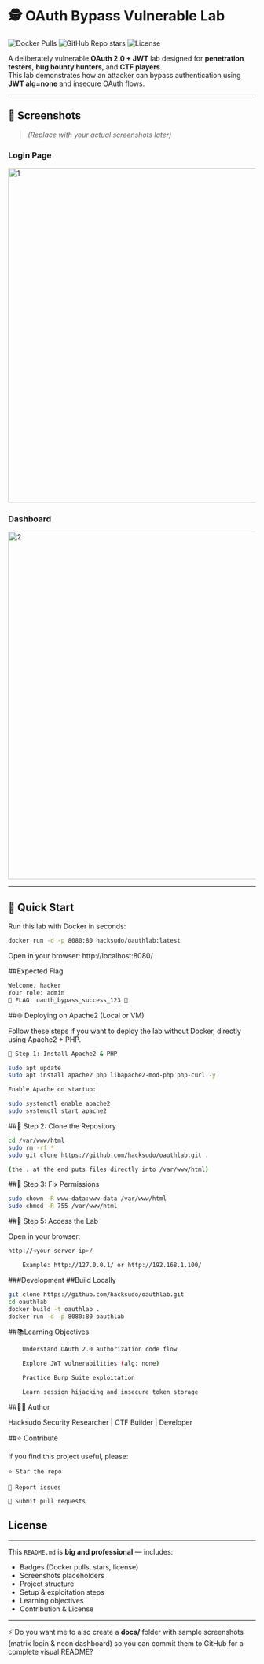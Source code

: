 # 🕵️ OAuth Bypass Vulnerable Lab

![Docker Pulls](https://img.shields.io/docker/pulls/hacksudo/oauthlab?color=green&label=Docker%20Pulls&style=for-the-badge)
![GitHub Repo stars](https://img.shields.io/github/stars/hacksudo/oauthlab?color=yellow&style=for-the-badge)
![License](https://img.shields.io/badge/license-MIT-blue?style=for-the-badge)

A deliberately vulnerable **OAuth 2.0 + JWT** lab designed for **penetration testers**, **bug bounty hunters**, and **CTF players**.  
This lab demonstrates how an attacker can bypass authentication using **JWT alg=none** and insecure OAuth flows.

---

## 📸 Screenshots

> *(Replace with your actual screenshots later)*  

### Login Page
<img width="1600" height="680" alt="1" src="https://github.com/user-attachments/assets/e03e1f05-8df6-4823-8abd-25d2d29a8f6a" />



### Dashboard
<img width="1600" height="706" alt="2" src="https://github.com/user-attachments/assets/ee5aef1e-02f9-48e3-881a-aa739d0767a9" />

---

## 🚀 Quick Start

Run this lab with Docker in seconds:

```bash
docker run -d -p 8080:80 hacksudo/oauthlab:latest
```
Open in your browser:
http://localhost:8080/

##Expected Flag
```bash
Welcome, hacker
Your role: admin
🎉 FLAG: oauth_bypass_success_123 🎉
```

##🌐 Deploying on Apache2 (Local or VM)

Follow these steps if you want to deploy the lab without Docker, directly using Apache2 + PHP.
```bash
📌 Step 1: Install Apache2 & PHP

sudo apt update
sudo apt install apache2 php libapache2-mod-php php-curl -y

Enable Apache on startup:

sudo systemctl enable apache2
sudo systemctl start apache2
```

##📌 Step 2: Clone the Repository
```bash
cd /var/www/html
sudo rm -rf *
sudo git clone https://github.com/hacksudo/oauthlab.git .

(the . at the end puts files directly into /var/www/html)
```

##📌 Step 3: Fix Permissions
```bash
sudo chown -R www-data:www-data /var/www/html
sudo chmod -R 755 /var/www/html
```

##📌 Step 5: Access the Lab

Open in your browser:
```bash
http://<your-server-ip>/

    Example: http://127.0.0.1/ or http://192.168.1.100/
```
###Development
##Build Locally
```bash
git clone https://github.com/hacksudo/oauthlab.git
cd oauthlab
docker build -t oauthlab .
docker run -d -p 8080:80 oauthlab
```

##📚Learning Objectives
```bash
    Understand OAuth 2.0 authorization code flow

    Explore JWT vulnerabilities (alg: none)

    Practice Burp Suite exploitation

    Learn session hijacking and insecure token storage
```
##👨‍💻 Author

Hacksudo
Security Researcher | CTF Builder | Developer

##⭐ Contribute

If you find this project useful, please:

    ⭐ Star the repo

    🐛 Report issues

    🔀 Submit pull requests


## License
---

This `README.md` is **big and professional** — includes:

- Badges (Docker pulls, stars, license)  
- Screenshots placeholders  
- Project structure  
- Setup & exploitation steps  
- Learning objectives  
- Contribution & License  

---

⚡ Do you want me to also create a **docs/** folder with sample screenshots (matrix login & neon dashboard) so you can commit them to GitHub for a complete visual README?


